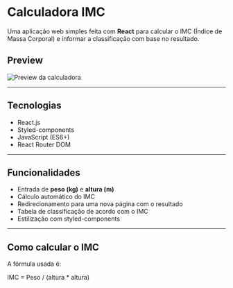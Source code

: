 # Calculadora IMC

Uma aplicação web simples feita com **React** para calcular o IMC (Índice de Massa Corporal) e informar a classificação com base no resultado.

## Preview

![Preview da calculadora]()

---

## Tecnologias

- React.js
- Styled-components
- JavaScript (ES6+)
- React Router DOM

---

## Funcionalidades

- Entrada de **peso (kg)** e **altura (m)**
- Cálculo automático do IMC
- Redirecionamento para uma nova página com o resultado
- Tabela de classificação de acordo com o IMC
- Estilização com styled-components

---

## Como calcular o IMC

A fórmula usada é:

IMC = Peso / (altura * altura)

